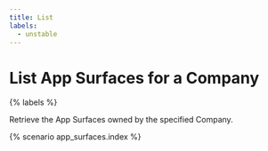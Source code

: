 ```yaml
---
title: List
labels:
  - unstable
---
```


# List App Surfaces for a Company

{% labels %}

Retrieve the App Surfaces owned by the specified Company.

{% scenario app_surfaces.index %}
